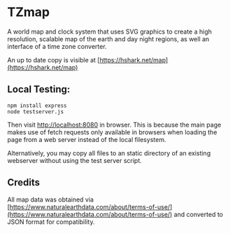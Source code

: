 # TZmap

A world map and clock system that uses SVG graphics to create a high resolution, scalable map of the earth and day night regions, as well an interface of a time zone converter.

An up to date copy is visible at [https://hshark.net/map](https://hshark.net/map)

## Local Testing:

```
npm install express
node testserver.js 
```
Then visit [http://localhost:8080](http://localhost:8080) in browser. This is because the main page makes use of fetch requests only available in browsers when loading the page from a web server instead of the local filesystem.

Alternatively, you may copy all files to an static directory of an existing webserver without using the test server script.

## Credits

All map data was obtained via [https://www.naturalearthdata.com/about/terms-of-use/](https://www.naturalearthdata.com/about/terms-of-use/) and converted to JSON format for compatibility.

